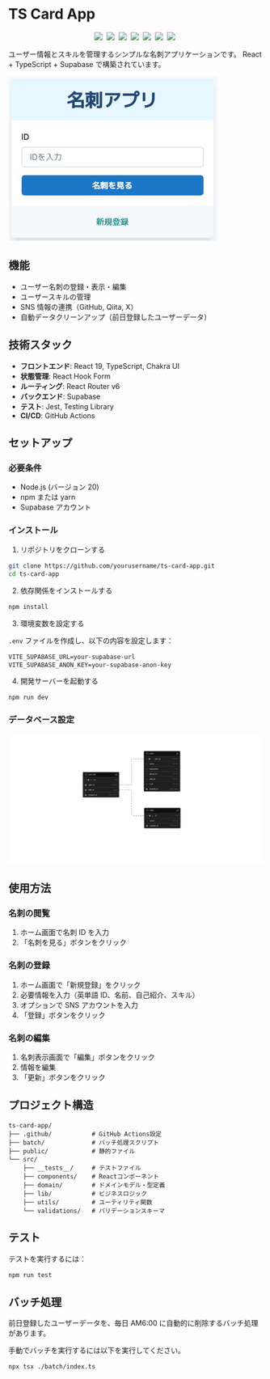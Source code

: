 # TS Card App

<p align="center">
  <img src="https://img.shields.io/badge/React-61DAFB?style=flat-square&logo=react&logoColor=black"/></a>&nbsp 
  <img src="https://img.shields.io/badge/TypeScript-3178C6?style=flat-square&logo=typescript&logoColor=white"/></a>&nbsp 
  <img src="https://img.shields.io/badge/Chakra_UI-319795?style=flat-square&logo=chakraui&logoColor=white"/></a>&nbsp 
  <img src="https://img.shields.io/badge/Supabase-3ECF8E?style=flat-square&logo=supabase&logoColor=white"/></a>&nbsp 
  <img src="https://img.shields.io/badge/Jest-C21325?style=flat-square&logo=jest&logoColor=white"/></a>&nbsp 
  <img src="https://img.shields.io/badge/GitHub_Actions-2088FF?style=flat-square&logo=githubactions&logoColor=white"/></a>&nbsp 
  <img src="https://img.shields.io/badge/Node.js-339933?style=flat-square&logo=nodedotjs&logoColor=white"/></a>&nbsp 
</p>

ユーザー情報とスキルを管理するシンプルな名刺アプリケーションです。
React + TypeScript + Supabase で構築されています。

![スクリーンショット](./assets/images/card-app-home.png)

## 機能

- ユーザー名刺の登録・表示・編集
- ユーザースキルの管理
- SNS 情報の連携（GitHub, Qiita, X）
- 自動データクリーンアップ（前日登録したユーザーデータ）

## 技術スタック

- **フロントエンド**: React 19, TypeScript, Chakra UI
- **状態管理**: React Hook Form
- **ルーティング**: React Router v6
- **バックエンド**: Supabase
- **テスト**: Jest, Testing Library
- **CI/CD**: GitHub Actions

## セットアップ

### 必要条件

- Node.js (バージョン 20)
- npm または yarn
- Supabase アカウント

### インストール

1. リポジトリをクローンする

```bash
git clone https://github.com/yourusername/ts-card-app.git
cd ts-card-app
```

2. 依存関係をインストールする

```bash
npm install
```

3. 環境変数を設定する

`.env` ファイルを作成し、以下の内容を設定します：

```
VITE_SUPABASE_URL=your-supabase-url
VITE_SUPABASE_ANON_KEY=your-supabase-anon-key
```

4. 開発サーバーを起動する

```bash
npm run dev
```

### データベース設定

![スクリーンショット](./assets/images/supabase-schema-card-app.png)

## 使用方法

### 名刺の閲覧

1. ホーム画面で名刺 ID を入力
2. 「名刺を見る」ボタンをクリック

### 名刺の登録

1. ホーム画面で「新規登録」をクリック
2. 必要情報を入力（英単語 ID、名前、自己紹介、スキル）
3. オプションで SNS アカウントを入力
4. 「登録」ボタンをクリック

### 名刺の編集

1. 名刺表示画面で「編集」ボタンをクリック
2. 情報を編集
3. 「更新」ボタンをクリック

## プロジェクト構造

```
ts-card-app/
├── .github/           # GitHub Actions設定
├── batch/             # バッチ処理スクリプト
├── public/            # 静的ファイル
└── src/
    ├── __tests__/     # テストファイル
    ├── components/    # Reactコンポーネント
    ├── domain/        # ドメインモデル・型定義
    ├── lib/           # ビジネスロジック
    ├── utils/         # ユーティリティ関数
    └── validations/   # バリデーションスキーマ
```

## テスト

テストを実行するには：

```bash
npm run test
```

## バッチ処理

前日登録したユーザーデータを、毎日 AM6:00 に自動的に削除するバッチ処理があります。

手動でバッチを実行するには以下を実行してください。

```bash
npx tsx ./batch/index.ts
```

